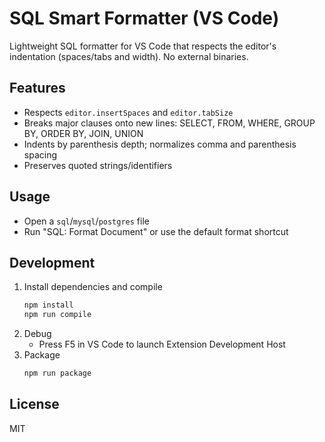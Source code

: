 # SQL Smart Formatter (VS Code)

Lightweight SQL formatter for VS Code that respects the editor's indentation (spaces/tabs and width). No external binaries.

## Features
- Respects `editor.insertSpaces` and `editor.tabSize`
- Breaks major clauses onto new lines: SELECT, FROM, WHERE, GROUP BY, ORDER BY, JOIN, UNION
- Indents by parenthesis depth; normalizes comma and parenthesis spacing
- Preserves quoted strings/identifiers

## Usage
- Open a `sql`/`mysql`/`postgres` file
- Run "SQL: Format Document" or use the default format shortcut

## Development
1. Install dependencies and compile
   ```bash
   npm install
   npm run compile
   ```
2. Debug
   - Press F5 in VS Code to launch Extension Development Host
3. Package
   ```bash
   npm run package
   ```

## License
MIT

